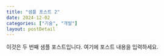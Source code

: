 ```yaml
---
title: "샘플 포스트 2"
date: 2024-12-02
categories: ["기술", "개발"]
layout: postDetail
---
```


이것은 두 번째 샘플 포스트입니다. 여기에 포스트 내용을 입력하세요.
